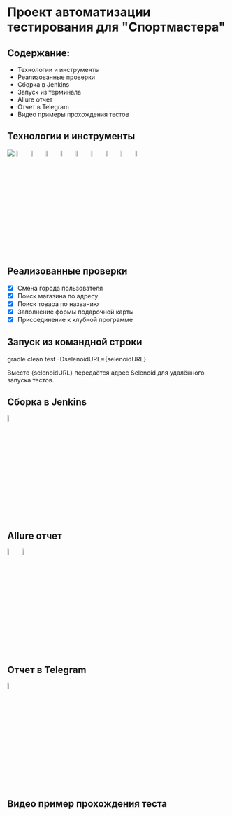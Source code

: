# Проект автоматизации тестирования для "Спортмастера"

## Содержание:

* Технологии и инструменты
* Реализованные проверки
* Сборка в Jenkins
* Запуск из терминала
* Allure отчет
* Отчет в Telegram
* Видео примеры прохождения тестов


## Технологии и инструменты

![](/src/resources/img/icons/Java.svg)
<img width="6%" title="Java" src="img/icons/Java.svg">
<img width="6%" title="Intelij_IDEA" src="img/icons/Intelij_IDEA.svg">
<img width="6%" title="Gradle" src="img/icons/Gradle.svg">
<img width="6%" title="JUnit5" src="img/icons/JUnit5.svg">
<img width="6%" title="Selenide" src="img/icons/Selenide.svg">
<img width="6%" title="Selenoid" src="img/icons/Selenoid.svg">
<img width="6%" title="GitHub" src="img/icons/GitHub.svg">
<img width="6%" title="Allure_Report" src="img/icons/Allure_Report.svg">
<img width="6%" title="Telegram" src="img/icons/Telegram.svg">

## Реализованные проверки
- [x] Смена города пользователя
- [x] Поиск магазина по адресу
- [x] Поиск товара по названию
- [x] Заполнение формы подарочной карты
- [x] Присоединение к клубной программе 

## Запуск из командной строки
gradle clean test -DselenoidURL={selenoidURL}

Вместо {selenoidURL} передаётся адрес Selenoid для удалённого запуска тестов.

## Сборка в Jenkins

<img width="6%" title="" src="img/reports/jenkins_report.svg">

## Allure отчет

<img width="6%" title="" src="img/reports/allure_main.svg">
<img width="6%" title="" src="img/reports/test_example.svg">

## Отчет в Telegram

<img width="6%" title="" src="img/reports/telegram_report.svg">

## Видео пример прохождения теста

